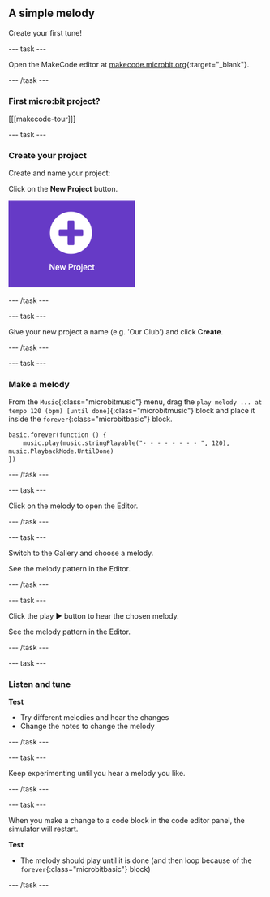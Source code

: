 ## A simple melody

Create your first tune!

\--- task ---

Open the MakeCode editor at [makecode.microbit.org](https://makecode.microbit.org){:target="_blank"}.

\--- /task ---

### First micro:bit project?

[[[makecode-tour]]]

\--- task ---

### Create your project

Create and name your project:

Click on the **New Project** button.

<img src="images/new-project-button.png" alt="The New Project button inside MakeCode." width="250"/>

\--- /task ---

\--- task ---

Give your new project a name (e.g. 'Our Club') and click **Create**.

\--- /task ---

\--- task ---

### Make a melody

From the `Music`{:class="microbitmusic"} menu, drag the `play melody ... at tempo 120 (bpm) [until done]`{:class="microbitmusic"} block and place it inside the `forever`{:class="microbitbasic"} block.

```microbit
basic.forever(function () {
    music.play(music.stringPlayable("- - - - - - - - ", 120), music.PlaybackMode.UntilDone)
})
```

\--- /task ---

\--- task ---

Click on the melody to open the Editor.

\--- /task ---

\--- task ---

Switch to the Gallery and choose a melody.

See the melody pattern in the Editor.

\--- /task ---

\--- task ---

Click the play ▶️ button to hear the chosen melody.

See the melody pattern in the Editor.

\--- /task ---

\--- task ---

### Listen and tune

**Test**

- Try different melodies and hear the changes
- Change the notes to change the melody

\--- /task ---

\--- task ---

Keep experimenting until you hear a melody you like.

\--- /task ---

\--- task ---

When you make a change to a code block in the code editor panel, the simulator will restart.

**Test**

- The melody should play until it is done (and then loop because of the `forever`{:class="microbitbasic"} block)

\--- /task ---

